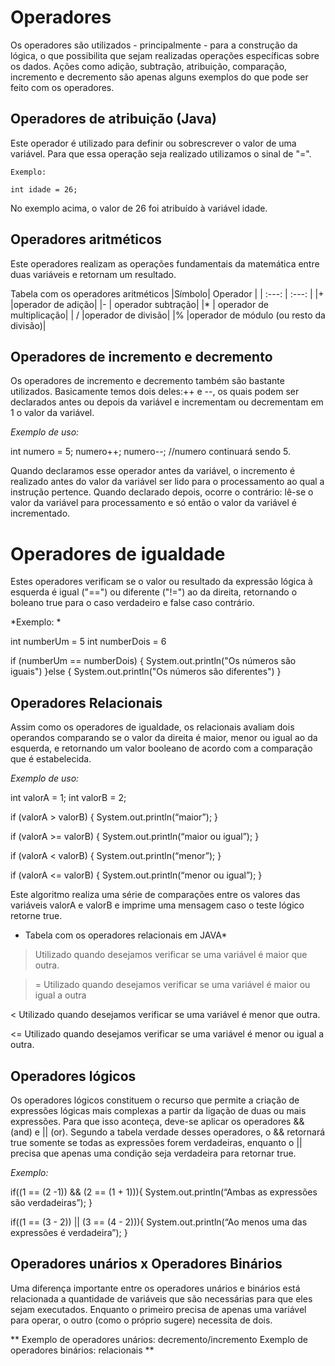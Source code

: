 # Operadores

  Os operadores são utilizados - principalmente - para a construção da lógica, o que possibilita que sejam realizadas operações específicas sobre os dados. Ações como adição, subtração, atribuição, comparação, incremento e decremento são apenas alguns exemplos do que pode ser feito com os operadores.
  
## Operadores de atribuição (Java)
  
  Este operador é utilizado para definir ou sobrescrever o valor de uma variável. Para que essa operação seja realizado utilizamos o sinal de "=".
   ```
  Exemplo:
  
  int idade = 26;
 ```  
  No exemplo acima, o valor de 26 foi atribuído à variável idade.
  
## Operadores aritméticos
  
  Este operadores realizam as operações fundamentais da matemática entre duas variáveis e retornam um resultado.
  
  Tabela com os operadores aritméticos
  |Símbolo| Operador         |
  | :---: | :---:            |
  |+      |operador de adição|
  |-      | operador subtração|
  |*      | operador de multiplicação|
  |  /    |operador de divisão|
  |%      |operador de módulo (ou resto da divisão)|

## Operadores de incremento e decremento

Os operadores de incremento e decremento também são bastante utilizados. Basicamente temos dois deles:++ e --, os quais podem ser declarados 
antes ou depois da variável e incrementam ou decrementam em 1 o valor da variável.

*Exemplo de uso:*

int numero = 5;
numero++;
numero--;
//numero continuará sendo 5.

Quando declaramos esse operador antes da variável, o incremento é realizado antes do valor da variável ser lido para o processamento ao 
qual a instrução pertence. Quando declarado depois, ocorre o contrário: lê-se o valor da variável para processamento e só então o valor 
da variável é incrementado. 

# Operadores de igualdade

  Estes operadores verificam se o valor ou resultado da expressão lógica à esquerda é igual ("==") ou diferente ("!=") ao da direita,
  retornando o boleano true para o caso verdadeiro e false caso contrário. 
  
*Exemplo: *

int numberUm = 5
int numberDois = 6

if (numberUm == numberDois) {
  System.out.println("Os números são iguais")
}else {
  System.out.println("Os números são diferentes")
}

## Operadores Relacionais

Assim como os operadores de igualdade, os relacionais avaliam dois operandos comparando se o valor da direita é maior, menor ou igual ao 
da esquerda, e retornando um valor booleano de acordo com a comparação que é estabelecida.

*Exemplo de uso:*

int valorA = 1;
int valorB = 2;

if (valorA > valorB) {
                System.out.println(“maior”);
}

if (valorA >= valorB) {
                System.out.println(“maior ou igual”);
}

if (valorA < valorB) {
                System.out.println(“menor”);
}

if (valorA <= valorB) {
                System.out.println(“menor ou igual”);
}

Este algoritmo realiza uma série de comparações entre os valores das variáveis valorA e valorB e imprime uma mensagem caso o teste lógico
retorne true.
 
* Tabela com os operadores relacionais em JAVA*

> Utilizado quando desejamos verificar se uma variável é maior que outra.

>= Utilizado quando desejamos verificar se uma variável é maior ou igual a outra

< Utilizado quando desejamos verificar se uma variável é menor que outra.

<= Utilizado quando desejamos verificar se uma variável é menor ou igual a outra. 

## Operadores lógicos

Os operadores lógicos constituem o recurso que permite a criação de expressões lógicas mais complexas a partir da ligação de duas ou mais
expressões. Para que isso aconteça, deve-se aplicar os operadores && (and) e || (or). Segundo a tabela verdade desses operadores, o && 
retornará true somente se todas as expressões forem verdadeiras, enquanto o || precisa que apenas uma condição seja verdadeira para retornar
true.

*Exemplo:*

if((1 == (2 -1)) && (2 == (1 + 1))){
     System.out.println(“Ambas as expressões são verdadeiras”);
}

if((1 == (3 - 2)) || (3 == (4 - 2))){
     System.out.println(“Ao menos uma das expressões é verdadeira”);
}

## Operadores unários x Operadores Binários

  Uma diferença importante entre os operadores unários e binários está relacionada a quantidade de variáveis que são necessárias para que
  eles sejam executados. Enquanto o primeiro precisa de apenas uma variável para operar, o outro (como o próprio sugere) necessita de dois.
  
  ** Exemplo de operadores unários: decremento/incremento
  Exemplo de operadores binários: relacionais **

